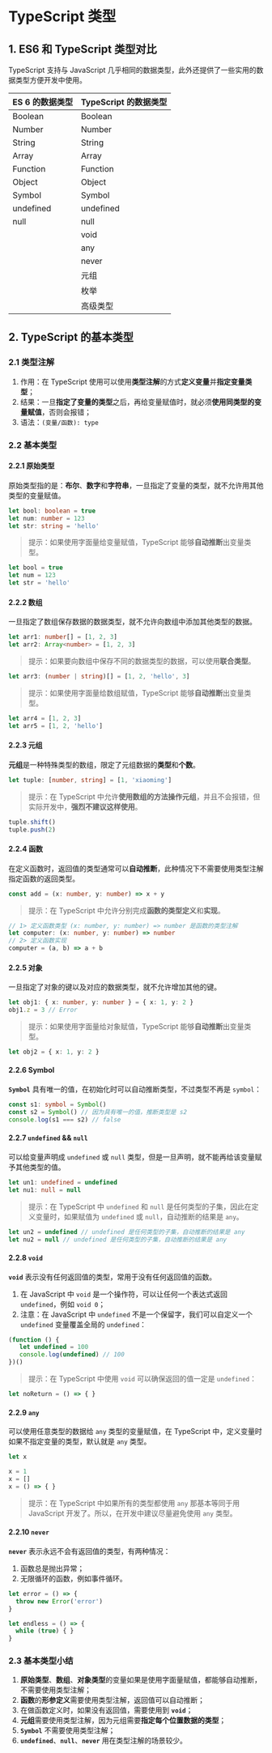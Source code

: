 # TypeScript 类型

## 1. ES6 和 TypeScript 类型对比

TypeScript 支持与 JavaScript 几乎相同的数据类型，此外还提供了一些实用的数据类型方便开发中使用。

| ES 6 的数据类型 | TypeScript 的数据类型 |
| --------------- | --------------------- |
| Boolean         | Boolean               |
| Number          | Number                |
| String          | String                |
| Array           | Array                 |
| Function        | Function              |
| Object          | Object                |
| Symbol          | Symbol                |
| undefined       | undefined             |
| null            | null                  |
|                 | void                  |
|                 | any                   |
|                 | never                 |
|                 | 元组                  |
|                 | 枚举                  |
|                 | 高级类型              |

## 2. TypeScript 的基本类型

### 2.1 类型注解

1. 作用：在 TypeScript 使用可以使用**类型注解**的方式**定义变量**并**指定变量类型**；
2. 结果：一旦**指定了变量的类型**之后，再给变量赋值时，就必须**使用同类型的变量赋值**，否则会报错；
3. 语法：`(变量/函数): type`

### 2.2 基本类型

#### 2.2.1 原始类型

原始类型指的是：**布尔**、**数字**和**字符串**，一旦指定了变量的类型，就不允许用其他类型的变量赋值。

```ts
let bool: boolean = true
let num: number = 123
let str: string = 'hello'
```

> 提示：如果使用字面量给变量赋值，TypeScript 能够**自动推断**出变量类型。

```ts
let bool = true
let num = 123
let str = 'hello'
```

#### 2.2.2 数组

一旦指定了数组保存数据的数据类型，就不允许向数组中添加其他类型的数据。

```ts
let arr1: number[] = [1, 2, 3]
let arr2: Array<number> = [1, 2, 3]
```

> 提示：如果要向数组中保存不同的数据类型的数据，可以使用**联合类型**。

```ts
let arr3: (number | string)[] = [1, 2, 'hello', 3]
```

> 提示：如果使用字面量给数组赋值，TypeScript 能够**自动推断**出变量类型。

```ts
let arr4 = [1, 2, 3]
let arr5 = [1, 2, 'hello']
```

#### 2.2.3 元组

**元组**是一种特殊类型的数组，限定了元组数据的**类型**和**个数**。

```ts
let tuple: [number, string] = [1, 'xiaoming']
```

> 提示：在 TypeScript 中允许**使用数组的方法操作元组**，并且不会报错，但实际开发中，**强烈不建议这样使用**。

```ts
tuple.shift()
tuple.push(2)
```

#### 2.2.4 函数

在定义函数时，返回值的类型通常可以**自动推断**，此种情况下不需要使用类型注解指定函数的返回类型。

```ts
const add = (x: number, y: number) => x + y
```

> 提示：在 TypeScript 中允许分别完成**函数的类型定义**和**实现**。

```ts
// 1> 定义函数类型 (x: number, y: number) => number 是函数的类型注解
let computer: (x: number, y: number) => number
// 2> 定义函数实现
computer = (a, b) => a + b
```

#### 2.2.5 对象

一旦指定了对象的键以及对应的数据类型，就不允许增加其他的键。

```ts
let obj1: { x: number, y: number } = { x: 1, y: 2 }
obj1.z = 3 // Error
```

> 提示：如果使用字面量给对象赋值，TypeScript 能够**自动推断**出变量类型。

```ts
let obj2 = { x: 1, y: 2 }
```

#### 2.2.6 Symbol

**`Symbol`** 具有唯一的值，在初始化时可以自动推断类型，不过类型不再是 `symbol`：

```ts
const s1: symbol = Symbol()
const s2 = Symbol() // 因为具有唯一的值，推断类型是 s2
console.log(s1 === s2) // false
```

#### 2.2.7 `undefined` && `null`

可以给变量声明成 `undefined` 或 `null` 类型，但是一旦声明，就不能再给该变量赋予其他类型的值。

```ts
let un1: undefined = undefined
let nu1: null = null
```

> 提示：在 TypeScript 中 `undefined` 和 `null` 是任何类型的子集，因此在定义变量时，如果赋值为 `undefined` 或 `null`，自动推断的结果是 `any`。

```ts
let un2 = undefined // undefined 是任何类型的子集，自动推断的结果是 any
let nu2 = null // undefined 是任何类型的子集，自动推断的结果是 any
```

#### 2.2.8 `void`

**`void`** 表示没有任何返回值的类型，常用于没有任何返回值的函数。

1. 在 JavaScript 中 `void` 是一个操作符，可以让任何一个表达式返回 `undefined`，例如 `void 0`；
2. 注意：在 JavaScript 中 `undefined` 不是一个保留字，我们可以自定义一个 `undefined` 变量覆盖全局的 `undefined`：

```js
(function () {
   let undefined = 100
   console.log(undefined) // 100
})()
```

> 提示：在 TypeScript 中使用 `void` 可以确保返回的值一定是 `undefined`：

```ts
let noReturn = () => { }
```

#### 2.2.9 `any`

可以使用任意类型的数据给 `any` 类型的变量赋值，在 TypeScript 中，定义变量时如果不指定变量的类型，默认就是 `any` 类型。

```ts
let x

x = 1
x = []
x = () => { }
```

> 提示：在 TypeScript 中如果所有的类型都使用 `any` 那基本等同于用 JavaScript 开发了。所以，在开发中建议尽量避免使用 `any` 类型。

#### 2.2.10 `never`

**`never`** 表示永远不会有返回值的类型，有两种情况：

1. 函数总是抛出异常；
2. 无限循环的函数，例如事件循环。

```ts
let error = () => {
  throw new Error('error')
}

let endless = () => {
  while (true) { }
}
```

### 2.3 基本类型小结

1. **原始类型**、**数组**、**对象类型**的变量如果是使用字面量赋值，都能够自动推断，不需要使用类型注解；
2. **函数**的**形参定义**需要使用类型注解，返回值可以自动推断；
3. 在做函数定义时，如果没有返回值，需要使用到 **`void`**；
4. **元组**需要使用类型注解，因为元组需要**指定每个位置数据的类型**；
5. **`Symbol`** 不需要使用类型注解；
6. **`undefined`**、**`null`**、**`never`** 用在类型注解的场景较少。
